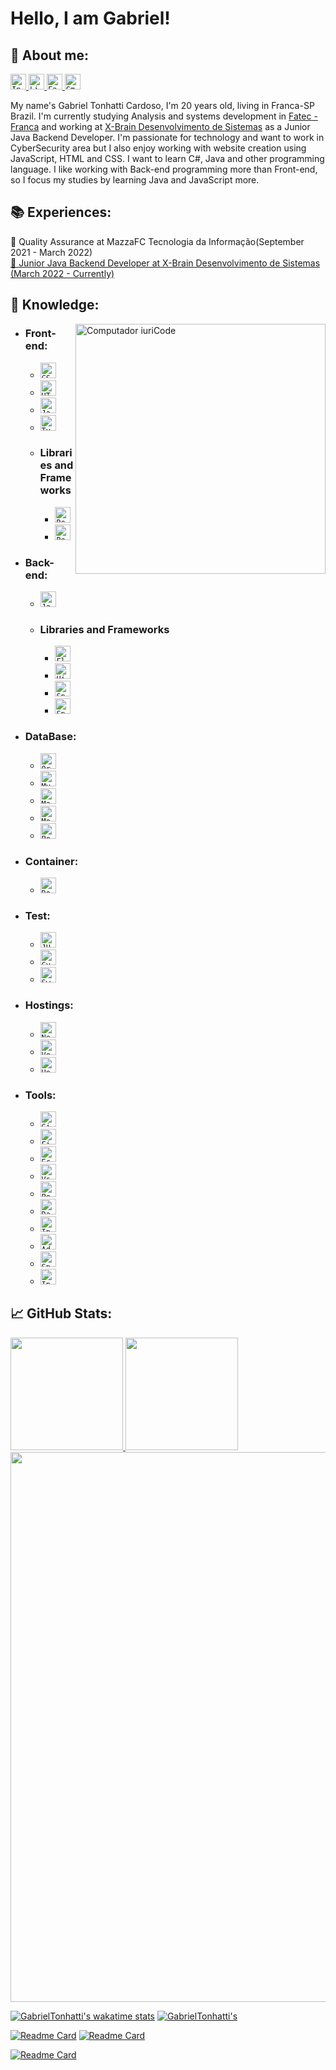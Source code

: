 # <b> Hello, I am Gabriel! </b>

## <b> 💬 About me:</b>

<p align="left">

  <a href="https://www.instagram.com/gabrieltonhatti/">
    <code><img height="25" src="https://img.shields.io/badge/Instagram-d9408a?style=flat&logo=Instagram&logoColor=white&link=https://www.instagram.com/gabrieltonhatti/" alt="Instagram"/></code>
  </a>
  <a href="https://www.linkedin.com/in/gabriel-tonhatti-2480561b9/" alt="Linkedin">
    <code><img height="25" src="https://img.shields.io/badge/Linkedin-264de4?style=flat&logo=Linkedin&logoColor=white&link=https://www.linkedin.com/in/gabriel-tonhatti-2480561b9/" alt="Linkedin"/></code>
  </a>
  <a href="https://www.facebook.com/Gabriel.Tonhatti.1" alt="Facebook">
    <code><img height="25" src="https://img.shields.io/badge/Facebook-0178f8?style=flat&logo=Facebook&logoColor=white&link=https://www.facebook.com/Gabriel.Tonhatti.1" alt="Facebook"/></code>
  </a>
  <a href="mailto:gabrieltonhatti37@gmail.com" alt="Gmail">
    <code><img height="25" src="https://img.shields.io/badge/Gmail-FF0000?style=flat&logo=Gmail&logoColor=white" alt="Gmail"/></code>
  </a>

</p>

My name's Gabriel Tonhatti Cardoso, I'm 20 years old, living in Franca-SP Brazil. I'm currently studying Analysis and systems development in <a href = "https://site.fatecfranca.edu.br/"> Fatec - Franca</a> and working at <a href = "https://www.xbrain.com.br/">X-Brain Desenvolvimento de Sistemas</a> as a Junior Java Backend Developer. I'm passionate for technology and want to work in CyberSecurity area but I also enjoy working with website creation using JavaScript, HTML and CSS. I want to learn C#, Java and other programming language. I like working with Back-end programming more than Front-end, so I focus my studies by learning Java and JavaScript more.

## 📚 Experiences:

<p align="left">
📌 Quality Assurance at MazzaFC Tecnologia da Informação(September 2021 - March 2022)
<a href="https://www.xbrain.com.br/"> <br>📌 Junior Java Backend Developer at X-Brain Desenvolvimento de Sistemas (March 2022 - Currently) </a>
</p>

## <b> 📖 Knowledge:</b>

<img src="https://raw.githubusercontent.com/MicaelliMedeiros/micaellimedeiros/master/image/computer-illustration.png" min-width="400px" max-width="400px" width="400px" align="right" alt="Computador iuriCode">

-   ### <b> Front-end: </b>

    -   <code><img height="25" src="https://img.shields.io/badge/CSS3-264de4?style=flat&logo=css3&logoColor=white" alt="CSS3"/></code>
    -   <code><img height="25" src="https://img.shields.io/badge/HTML5-dd4b25?style=flat&logo=html5&logoColor=white" alt="HTML5"/></code>
    -   <code><img height="25" src="https://img.shields.io/badge/JavaScript-F7DF1E?style=flat&logo=javascript&logoColor=black" alt="JavaScript"/></code>
    -   <code><img height="25" src="https://img.shields.io/badge/TypeScript-007acc?style=flat&logo=typescript&&logoColor=black" alt="TypeScript"/></code>
    <!-- + <code><img height="25" src="https://img.shields.io/badge/SASS-ce679a?style=flat&logo=sass&logoColor=white" alt="sass"/></code> -->

    *   ### <b> Libraries and Frameworks </b>
        -   <code><img height="25" src="https://img.shields.io/badge/React-000000?style=flat&logo=React" alt="React"/></code>
        -   <code><img height="25" src="https://img.shields.io/badge/Bootstrap-fff?style=flat&logo=Bootstrap" alt="Bootstrap"/></code>
        <!--
        -   <code><img height="25" src="https://img.shields.io/badge/Redux-000?style=flat&logo=redux&logoColor=8347c9" alt="Redux"/></code>
        -   <code><img height="25" src="https://img.shields.io/badge/Chakra UI-ffffff?style=flat&logo=chakraui" alt="Chakra UI"/></code>
        -   <code><img height="25" src="https://img.shields.io/badge/Tailwind CSS-ffffff?style=flat&logo=tailwindcss" alt="Tailwind CSS"/></code>
        -   <code><img height="25" src="https://img.shields.io/badge/Next.JS-000000?style=flat&logo=Next.JS" alt="Next.JS"/></code>
        -   <code><img height="25" src="https://img.shields.io/badge/Nuxt.JS-000000?style=flat&logo=Nuxt.JS" alt="Nuxt.JS"/></code>
        -   <code><img height="25" src="https://img.shields.io/badge/VueJs-000000?style=flat&logo=Vue.Js" alt="VueJs"/></code>
        -   <code><img height="25" src="https://img.shields.io/badge/jQuery-0069b2?style=flat&logo=JQuery&logoColor=21ace2" alt="JQuery"/></code>
        -   <code><img height="25" src="https://img.shields.io/badge/Angular-ffffff?style=flat&logo=Angular&logoColor=dd0031" alt="Angular"/></code> -->

-   ### <b> Back-end: </b>

    -   <code><img height="25" src="https://img.shields.io/badge/Java-aa1117?style=flat&logo=Java&logoColor=white" alt="Java"/></code>
    <!-- - <code><img height="25" src="https://img.shields.io/badge/NodeJs-sucess?style=flat&logo=node.js&logoColor=black" alt="NodeJs"/></code>
    -   <code><img height="25" src="https://img.shields.io/badge/GraphQL-000?style=flat&logo=GraphQL&logoColor=df2fa0" alt="GraphQL"/></code>
    -   <code><img height="25" src="https://img.shields.io/badge/CSharp-white?style=flat&logo=CSharp&logoColor=68217a" alt="CSharp"/></code>
    -   <code><img height="25" src="https://img.shields.io/badge/Python-ffd546?style=flat&logo=python&logoColor=#ffd546" alt="Python"/></code> -->

    -   ### <b> Libraries and Frameworks </b>
        -   <code><img height="25" src="https://img.shields.io/badge/Flyway-fff?style=flat&logo=Flyway&logoColor=ff0107" alt="Flyway"/></code>
        -   <code><img height="25" src="https://img.shields.io/badge/Hibernate-000000?style=flat&logo=hibernate" alt="Hibernate"/></code>
        -   <code><img height="25" src="https://img.shields.io/badge/Spring Boot-000000?style=flat&logo=SpringBoot" alt="Spring Boot"/></code>
        -   <code><img height="25" src="https://img.shields.io/badge/Spring Security-000000?style=flat&logo=SpringSecurity" alt="Spring Security"/></code>
        <!-- -   <code><img height="25" src="https://img.shields.io/badge/Express-9f8cdb?style=flat&logo=Express" alt="Express"/></code>
        -   <code><img height="25" src="https://img.shields.io/badge/.NET-007cb9?style=flat&logo=.net" alt="Asp.Net"/></code>
        -   <code><img height="25" src="https://img.shields.io/badge/django-0a2e20?style=flat&logo=django" alt="django"/></code>
        -   <code><img height="25" src="https://img.shields.io/badge/NestJS-000000?style=flat&logo=NestJS&logoColor=e0234e" alt="NestJS"/></code>
        -   <code><img height="25" src="https://img.shields.io/badge/Sequelize-000000?style=flat&logo=Sequelize" alt="Sequelize"/></code> -->

-   ### <b> DataBase: </b>
    -   <code><img height="25" src="https://img.shields.io/badge/Oracle-000000?style=flat&logo=Oracle&logoColor=ff0107" alt="Oracle"/></code>
    -   <code><img height="25" src="https://img.shields.io/badge/MySQL-000000?style=flat&logo=MySQL" alt="MySQL"/></code>
    -   <code><img height="25" src="https://img.shields.io/badge/MariaDB-000000?style=flat&logo=mariaDB" alt="MariaDB"/></code>
    -   <code><img height="25" src="https://img.shields.io/badge/MongoDB-000000?style=flat&logo=mongodb" alt="MongoDB"/></code>
    -   <code><img height="25" src="https://img.shields.io/badge/PostgreSQL-000000?style=flat&logo=PostgreSQL" alt="PostgreSQL"/></code>
    <!-- -   <code><img height="25" src="https://img.shields.io/badge/Redis-000000?style=flat&logo=Redis" alt="Redis"/></code>
    -   <code><img height="25" src="https://img.shields.io/badge/ArangoDB-000000?style=flat&logo=ArangoDB" alt="ArangoDB"/></code>
    -   <code><img height="25" src="https://img.shields.io/badge/Elasticsearch-000000?style=flat&logo=Elasticsearch&logoColor=00c0b3" alt="Elasticsearch"/></code>
    -   <code><img height="25" src="https://img.shields.io/badge/Microsoft SQL Server-000000?style=flat&logo=Microsoft SQL Server" alt="Microsoft SQL Server"/></code> -->

<!-- -   ### <b> Messenger: </b>
    -   <code><img height="25" src="https://img.shields.io/badge/RabbitMQ-000000?style=flat&logo=RabbitMQ" alt="RabbitMQ"/></code>
    -   <code><img height="25" src="https://img.shields.io/badge/Apache Kafka-000000?style=flat&logo=apacheKafka" alt="Apache Kafka"/></code> -->

<!-- ### <b> Mobile: </b>
  + <code><img height="25" src="https://img.shields.io/badge/Ionic-000000?style=flat&logo=Ionic" alt="Ionic"/></code>
  + <code><img height="25" src="https://img.shields.io/badge/Kotlin-000000?style=flat&logo=kotlin" alt="Kotlin"/></code>
  + <code><img height="25" src="https://img.shields.io/badge/flutter-00529e?style=flat&logo=flutter&logoColor=25c6fc" alt="Flutter"/></code>
  + <code><img height="25" src="https://img.shields.io/badge/React Native-000000?style=flat&logo=React" alt="React"/></code> -->

-   ### <b> Container: </b>

    -   <code><img height="25" src="https://img.shields.io/badge/Docker-000000?style=flat&logo=Docker" alt="Docker"/></code>
    <!-- + <code><img height="25" src="https://img.shields.io/badge/Kubernetes-000000?style=flat&logo=Kubernetes" alt="Kubernetes"/></code> -->

-   ### <b> Test: </b>

    -   <code><img height="25" src="https://img.shields.io/badge/JUnit5-FFF?style=flat&logo=JUnit5" alt="JUnit5"/></code>
    -   <code><img height="25" src="https://img.shields.io/badge/Cypress-646466?style=flat&logo=Cypress" alt="Cypress"/></code>
    -   <code><img height="25" src="https://img.shields.io/badge/Swagger-000?style=flat&logo=Swagger" alt="Swagger"/></code>
    <!--
    -   <code><img height="25" src="https://img.shields.io/badge/Jest-000?style=flat&logo=Jest&logoColor=c63d14" alt="Jest"/></code>
    -   <code><img height="25" src="https://img.shields.io/badge/Jenkins-fff?style=flat&logo=Jenkins&logoColor=000" alt="Jenkins"/></code>
    -   <code><img height="25" src="https://img.shields.io/badge/Selenium-FFF?style=flat&logo=Selenium" alt="Selenium"/></code> -->

-   ### <b> Hostings: </b>

    -   <code><img height="25" src="https://img.shields.io/badge/Netlify-000?style=flat&logo=Netlify" alt="Netlify"/></code>
    -   <code><img height="25" src="https://img.shields.io/badge/Vercel-000?style=flat&logo=Vercel" alt="Vercel"/></code>
    -   <code><img height="25" src="https://img.shields.io/badge/Heroku-000?style=flat&logo=Heroku&logoColor=9f7cbe" alt="Heroku"/></code>
    <!-- -   <code><img height="25" src="https://img.shields.io/badge/Google Cloud-000?style=flat&logo=GoogleCloud&logoColor=" alt="Google Cloud"/></code>
    -   <code><img height="25" src="https://img.shields.io/badge/AWS Lambda-d86613?style=flat&logo=aws-lambda&logoColor=fff" alt="aws lambda"/></code>
    -   <code><img height="25" src="https://img.shields.io/badge/Amazon aws-223040?style=flat&logo=Amazon-AWS&logoColor=fd9900" alt="Amazon aws"/></code>
    -   <code><img height="25" src="https://img.shields.io/badge/Amazon S3-223040?style=flat&logo=Amazon-S3" alt="Amazon S3"/></code>
    -   <code><img height="25" src="https://img.shields.io/badge/Microsoft Azure-000?style=flat&logo=Microsoft-Azure&logoColor=008ad7" alt="Microsoft Azure"/></code> -->

-   ### <b> Tools: </b>
    -   <code><img height="25" src="https://img.shields.io/badge/Git-fff?style=flat&logo=Git" alt="Git"/></code>
    -   <code><img height="25" src="https://img.shields.io/badge/Figma-000000?style=flat&logo=figma" alt="Figma"/></code>
    -   <code><img height="25" src="https://img.shields.io/badge/-Eclipse-ffffff?style=flat&logo=Eclipse&logoColor=2c2253" alt="Eclipse"/></code>
    -   <code><img height="25" src="https://img.shields.io/badge/-VSCode-171615?style=flat&logo=Visual+Studio+Code&logoColor=white&color=0384fc" alt="Vs"/></code>
    -   <code><img height="25" src="https://img.shields.io/badge/-Postman-ffffff?style=flat&logo=Postman" alt="Postman"/></code>
    -   <code><img height="25" src="https://img.shields.io/badge/-DataGrip-8683e7?style=flat&logo=DataGrip&logoColor=black" alt="DataGrip"/></code>
    -   <code><img height="25" src="https://img.shields.io/badge/-Insomnia-fff?style=flat&logo=Insomnia&logoColor=624FC5" alt="Insomnia"/></code>
    -   <code><img height="25" src="https://img.shields.io/badge/AdobeXD-ff61f6?style=flat&logo=adobeXd&logoColor=450034" alt="AdobeXd"/></code>
    <!--- <code><img height="25" src="https://img.shields.io/badge/-Rider-f8883d?style=flat&logo=Rider&logoColor=black" alt="Rider"/></code>
    -   <code><img height="25" src="https://img.shields.io/badge/-WebStorm-07adf4?style=flat&logo=WebStorm&logoColor=black" alt="WebStorm"/></code>
    -   <code><img height="25" src="https://img.shields.io/badge/-Visual Studio-bf90f3?style=flat&logo=Visual Studio" alt="Visual Studio"/></code> -->
    -   <code><img height="25" src="https://img.shields.io/badge/-Spring Tool Suite-ffffff?style=flat&logo=Spring" alt="Spring Tool Suite"/></code>
    -   <code><img height="25" src="https://img.shields.io/badge/-Intellij IDEA Ultimate-fe265c?style=flat&logo=IntellijIDEA&logoColor=black" alt="Intellij IDEA Ultimate"/></code>

## <b>📈 GitHub Stats:</b>

<div align="left">

<!-- ![Gabriel's GitHub stats](https://github-readme-stats.vercel.app/api?username=GabrielTonhatti&show_icons=true&theme=dracula&hide_border=true&include_all_commits=true&count_private=true) -->
<a href="https://github.com/GabrielTonhatti">
<img height="180em" src="https://github-readme-stats.vercel.app/api?username=GabrielTonhatti&show_icons=true&theme=dracula&hide_border=true&include_all_commits=true&count_private=true">
<!-- [![Top Langs](https://github-readme-stats.vercel.app/api/top-langs/?username=GabrielTonhatti&layout=compact&theme=dracula&hide_border=true)](https://github.com/anuraghazra/github-readme-stats) -->
<img height="180em" src="https://github-readme-stats.vercel.app/api/top-langs/?username=GabrielTonhatti&layout=compact&theme=dracula&hide_border=true">

<image width="880em" src="https://github-profile-summary-cards.vercel.app/api/cards/profile-details?username=GabrielTonhatti&theme=dracula">

[![GabrielTonhatti's wakatime stats](https://github-readme-stats.vercel.app/api/wakatime?username=GabrielTonhatti&layout=compact&theme=dracula&hide_border=true)](https://github.com/anuraghazra/github-readme-stats)
[![GabrielTonhatti's](http://github-profile-summary-cards.vercel.app/api/cards/repos-per-language?username=GabrielTonhatti&theme=dracula)](https://github.com/vn7n24fzkq/github-profile-summary-cards)

[![Readme Card](https://github-readme-stats.vercel.app/api/pin/?username=GabrielTonhatti&repo=curso-angular&theme=dracula&show_owner=true&hide_border=true)](https://github.com/GabrielTonhatti/curso-angular)
[![Readme Card](https://github-readme-stats.vercel.app/api/pin/?username=GabrielTonhatti&repo=Linux&theme=dracula&show_owner=true&hide_border=true)](https://github.com/GabrielTonhatti/linux)

[![Readme Card](https://github-readme-stats.vercel.app/api/pin/?username=GabrielTonhatti&repo=curso-especialista-spring-rest&theme=dracula&show_owner=true&hide_border=true)](https://github.com/GabrielTonhatti/curso-especialista-spring-rest)
